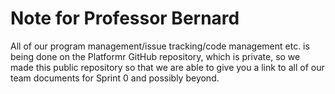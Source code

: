 # Note for Professor Bernard

All of our program management/issue tracking/code management etc. is being done on the Platformr GitHub repository, which is private, so we made this public repository so that we are able to give you a link to all of our team documents for Sprint 0 and possibly beyond. 